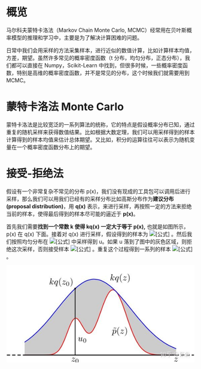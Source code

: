 # 概览

马尔科夫蒙特卡洛法（Markov Chain Monte Carlo, MCMC）经常用在贝叶斯概率模型的推理和学习中，主要是为了解决计算困难的问题。

日常中我们会用采样的方法采集样本，进行近似的数值计算，比如计算样本均值，方差，期望。虽然许多常见的概率密度函数（t 分布，均匀分布，正态分布），我们都可以直接在 Numpy，Scikit-Learn 中找到，但很多时候，一些概率密度函数，特别是高维的概率密度函数，并不是常见的分布，这个时候我们就需要用到 MCMC。

# 蒙特卡洛法 Monte Carlo

蒙特卡洛法是比较宽泛的一系列算法的统称，它的特点是假设概率分布已知，通过重复的随机采样来获得数值结果。比如根据大数定理，我们可以用采样得到的样本计算得到的样本均值来估计总体期望。又比如，积分的运算往往可以表示为随机变量在一个概率密度函数分布上的期望。

# 接受-拒绝法

假设有一个非常复杂不常见的分布 p(x)，我们没有现成的工具包可以调用后进行采样，那么我们可以用我们已经有的采样分布比如高斯分布作为**建议分布(proposal distribution)**，用 **q(x)** 表示，来进行采样，再按照一定的方法来拒绝当前的样本，使得最后得到的样本尽可能的逼近于 **p(x)**。

首先我们需要**找到一个常数 k 使得 kq(x) 一定大于等于 p(x),** 也就是如图所示，p(x) 在 q(x) 下面。接着对 q(x) 进行采样，假设得到的样本为 ![[公式]](https://www.zhihu.com/equation?tex=z_0) 。然后我们按照均匀分布在 ![[公式]](https://www.zhihu.com/equation?tex=%280%2C+kq%28z_0%29%29) 中采样得到 u。如果 u 落到了图中的灰色区域，则拒绝这次采样，否则接受样本 ![[公式]](https://www.zhihu.com/equation?tex=z_0) 。重复这个过程得到一系列的样本 ![[公式]](https://www.zhihu.com/equation?tex=z_0%2Cz_1%2C%E2%80%A6z_n) 。

![MCMC](../img/ML/MCMC.jpg)

